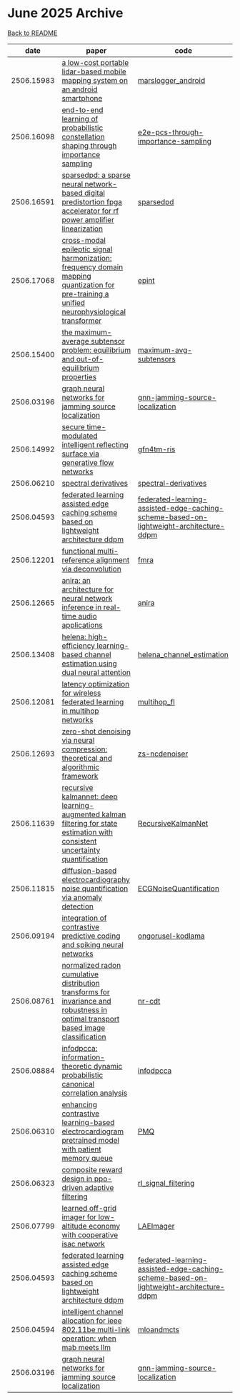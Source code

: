# June 2025 Archive

[Back to README](../../README.md)

|date|paper|code|
|---|---|---|
|2506.15983|[a low-cost portable lidar-based mobile mapping system on an android smartphone](https://arxiv.org/abs/2506.15983)|[marslogger_android](https://github.com/osupcvlab/marslogger_android)|
|2506.16098|[end-to-end learning of probabilistic constellation shaping through importance sampling](https://arxiv.org/abs/2506.16098)|[e2e-pcs-through-importance-sampling](https://github.com/kit-cel/e2e-pcs-through-importance-sampling)|
|2506.16591|[sparsedpd: a sparse neural network-based digital predistortion fpga accelerator for rf power amplifier linearization](https://arxiv.org/abs/2506.16591)|[sparsedpd](https://github.com/mannoversluis/sparsedpd)|
|2506.17068|[cross-modal epileptic signal harmonization: frequency domain mapping quantization for pre-training a unified neurophysiological transformer](https://arxiv.org/abs/2506.17068)|[epint](https://github.com/runkzhang/epint)|
|2506.15400|[the maximum-average subtensor problem: equilibrium and out-of-equilibrium properties](https://arxiv.org/abs/2506.15400)|[maximum-avg-subtensors](https://github.com/spoc-group/maximum-avg-subtensors)|
|2506.03196|[graph neural networks for jamming source localization](https://arxiv.org/abs/2506.03196)|[gnn-jamming-source-localization](https://github.com/tiiuae/gnn-jamming-source-localization)|
|2506.14992|[secure time-modulated intelligent reflecting surface via generative flow networks](https://arxiv.org/abs/2506.14992)|[gfn4tm-ris](https://github.com/zhihaotao/gfn4tm-ris)|
|2506.06210|[spectral derivatives](https://arxiv.org/abs/2506.06210)|[spectral-derivatives](https://github.com/pavelkomarov/spectral-derivatives)|
|2506.04593|[federated learning assisted edge caching scheme based on lightweight architecture ddpm](https://arxiv.org/abs/2506.04593)|[federated-learning-assisted-edge-caching-scheme-based-on-lightweight-architecture-ddpm](https://github.com/qiongwu86/federated-learning-assisted-edge-caching-scheme-based-on-lightweight-architecture-ddpm)|
|2506.12201|[functional multi-reference alignment via deconvolution](https://arxiv.org/abs/2506.12201)|[fmra](https://github.com/msween11/fmra)|
|2506.12665|[anira: an architecture for neural network inference in real-time audio applications](https://arxiv.org/abs/2506.12665)|[anira](https://github.com/anira-project/anira)|
|2506.13408|[helena: high-efficiency learning-based channel estimation using dual neural attention](https://arxiv.org/abs/2506.13408)|[helena_channel_estimation](https://github.com/miguelhdo/helena_channel_estimation)|
|2506.12081|[latency optimization for wireless federated learning in multihop networks](https://arxiv.org/abs/2506.12081)|[multihop_fl](https://github.com/shabagit/multihop_fl)|
|2506.12693|[zero-shot denoising via neural compression: theoretical and algorithmic framework](https://arxiv.org/abs/2506.12693)|[zs-ncdenoiser](https://github.com/computational-imaging-ru/zs-ncdenoiser)|
|2506.11639|[recursive kalmannet: deep learning-augmented kalman filtering for state estimation with consistent uncertainty quantification](https://arxiv.org/abs/2506.11639)|[RecursiveKalmanNet](https://github.com/ixblue/RecursiveKalmanNet)|
|2506.11815|[diffusion-based electrocardiography noise quantification via anomaly detection](https://arxiv.org/abs/2506.11815)|[ECGNoiseQuantification](https://github.com/Taeseong-Han/ECGNoiseQuantification)|
|2506.09194|[integration of contrastive predictive coding and spiking neural networks](https://arxiv.org/abs/2506.09194)|[ongorusel-kodlama](https://github.com/vnd-ogrenme/ongorusel-kodlama)|
|2506.08761|[normalized radon cumulative distribution transforms for invariance and robustness in optimal transport based image classification](https://arxiv.org/abs/2506.08761)|[nr-cdt](https://github.com/drbeckmann/nr-cdt)|
|2506.08884|[infodpcca: information-theoretic dynamic probabilistic canonical correlation analysis](https://arxiv.org/abs/2506.08884)|[infodpcca](https://github.com/marcusstang/infodpcca)|
|2506.06310|[enhancing contrastive learning-based electrocardiogram pretrained model with patient memory queue](https://arxiv.org/abs/2506.06310)|[PMQ](https://github.com/3hiuwoo/PMQ)|
|2506.06323|[composite reward design in ppo-driven adaptive filtering](https://arxiv.org/abs/2506.06323)|[rl_signal_filtering](https://github.com/Bradshard/Reinforcement_Learning/tree/main/rl_signal_filtering)|
|2506.07799|[learned off-grid imager for low-altitude economy with cooperative isac network](https://arxiv.org/abs/2506.07799)|[LAEImager](https://github.com/kiwi1944/LAEImager)|
|2506.04593|[federated learning assisted edge caching scheme based on lightweight architecture ddpm](https://arxiv.org/abs/2506.04593)|[federated-learning-assisted-edge-caching-scheme-based-on-lightweight-architecture-ddpm](https://github.com/qiongwu86/federated-learning-assisted-edge-caching-scheme-based-on-lightweight-architecture-ddpm)|
|2506.04594|[intelligent channel allocation for ieee 802.11be multi-link operation: when mab meets llm](https://arxiv.org/abs/2506.04594)|[mloandmcts](https://github.com/lianshumin576/mloandmcts)|
|2506.03196|[graph neural networks for jamming source localization](https://arxiv.org/abs/2506.03196)|[gnn-jamming-source-localization](https://github.com/daniaherzalla/gnn-jamming-source-localization)|

